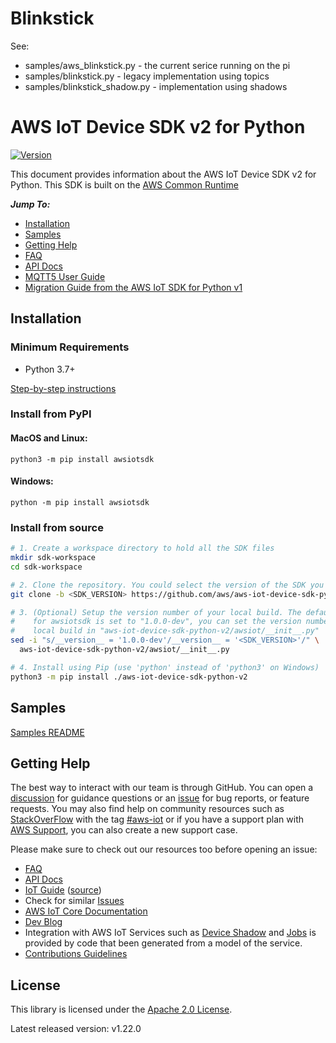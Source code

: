 # Blinkstick

See:

- samples/aws_blinkstick.py - the current serice running on the pi
- samples/blinkstick.py - legacy implementation using topics
- samples/blinkstick_shadow.py - implementation using shadows

# AWS IoT Device SDK v2 for Python

[![Version](https://img.shields.io/pypi/v/awsiotsdk.svg?style=flat)](https://pypi.org/project/awsiotsdk/)

This document provides information about the AWS IoT Device SDK v2 for Python. This SDK is built on the [AWS Common Runtime](https://docs.aws.amazon.com/sdkref/latest/guide/common-runtime.html)

_**Jump To:**_

- [Installation](#installation)
- [Samples](samples)
- [Getting Help](#getting-help)
- [FAQ](./documents/FAQ.md)
- [API Docs](https://aws.github.io/aws-iot-device-sdk-python-v2/)
- [MQTT5 User Guide](./documents/MQTT5_Userguide.md)
- [Migration Guide from the AWS IoT SDK for Python v1](./documents/MIGRATION_GUIDE.md)

## Installation

### Minimum Requirements

- Python 3.7+

[Step-by-step instructions](./documents/PREREQUISITES.md)

### Install from PyPI

#### MacOS and Linux:

```
python3 -m pip install awsiotsdk
```

#### Windows:

```
python -m pip install awsiotsdk
```

### Install from source

```bash
# 1. Create a workspace directory to hold all the SDK files
mkdir sdk-workspace
cd sdk-workspace

# 2. Clone the repository. You could select the version of the SDK you desire to use.
git clone -b <SDK_VERSION> https://github.com/aws/aws-iot-device-sdk-python-v2.git

# 3. (Optional) Setup the version number of your local build. The default version
#    for awsiotsdk is set to "1.0.0-dev", you can set the version number of the
#    local build in "aws-iot-device-sdk-python-v2/awsiot/__init__.py"
sed -i "s/__version__ = '1.0.0-dev'/__version__ = '<SDK_VERSION>'/" \
  aws-iot-device-sdk-python-v2/awsiot/__init__.py

# 4. Install using Pip (use 'python' instead of 'python3' on Windows)
python3 -m pip install ./aws-iot-device-sdk-python-v2
```

## Samples

[Samples README](samples)

## Getting Help

The best way to interact with our team is through GitHub. You can open a [discussion](https://github.com/aws/aws-iot-device-sdk-python-v2/discussions) for guidance questions or an [issue](https://github.com/aws/aws-iot-device-sdk-python-v2/issues/new/choose) for bug reports, or feature requests. You may also find help on community resources such as [StackOverFlow](https://stackoverflow.com/questions/tagged/aws-iot) with the tag [#aws-iot](https://stackoverflow.com/questions/tagged/aws-iot) or if you have a support plan with [AWS Support](https://aws.amazon.com/premiumsupport/), you can also create a new support case.

Please make sure to check out our resources too before opening an issue:

- [FAQ](./documents/FAQ.md)
- [API Docs](https://aws.github.io/aws-iot-device-sdk-python-v2/)
- [IoT Guide](https://docs.aws.amazon.com/iot/latest/developerguide/what-is-aws-iot.html) ([source](https://github.com/awsdocs/aws-iot-docs))
- Check for similar [Issues](https://github.com/aws/aws-iot-device-sdk-python-v2/issues)
- [AWS IoT Core Documentation](https://docs.aws.amazon.com/iot/)
- [Dev Blog](https://aws.amazon.com/blogs/?awsf.blog-master-iot=category-internet-of-things%23amazon-freertos%7Ccategory-internet-of-things%23aws-greengrass%7Ccategory-internet-of-things%23aws-iot-analytics%7Ccategory-internet-of-things%23aws-iot-button%7Ccategory-internet-of-things%23aws-iot-device-defender%7Ccategory-internet-of-things%23aws-iot-device-management%7Ccategory-internet-of-things%23aws-iot-platform)
- Integration with AWS IoT Services such as
  [Device Shadow](https://docs.aws.amazon.com/iot/latest/developerguide/iot-device-shadows.html)
  and [Jobs](https://docs.aws.amazon.com/iot/latest/developerguide/iot-jobs.html)
  is provided by code that been generated from a model of the service.
- [Contributions Guidelines](./documents/CONTRIBUTING.md)

## License

This library is licensed under the [Apache 2.0 License](./documents/LICENSE).

Latest released version: v1.22.0
